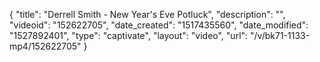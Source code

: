 {
    "title": "Derrell Smith - New Year's Eve Potluck",
    "description": "",
    "videoid": "152622705",
    "date_created": "1517435560",
    "date_modified": "1527892401",
    "type": "captivate",
    "layout": "video",
    "url": "\/v\/bk71-1133-mp4\/152622705"
}